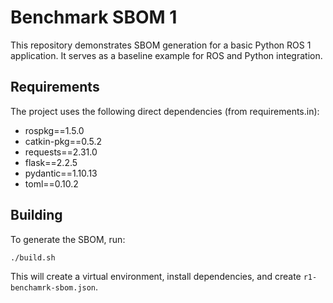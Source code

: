 # Benchmark SBOM 1

This repository demonstrates SBOM generation for a basic Python ROS 1 application. It serves as a baseline example for ROS and Python integration.

## Requirements

The project uses the following direct dependencies (from requirements.in):
- rospkg==1.5.0
- catkin-pkg==0.5.2
- requests==2.31.0
- flask==2.2.5
- pydantic==1.10.13
- toml==0.10.2

## Building

To generate the SBOM, run:
```bash
./build.sh
```

This will create a virtual environment, install dependencies, and create `r1-benchamrk-sbom.json`. 